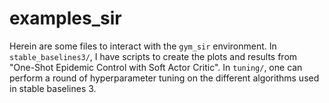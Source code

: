 # examples_sir

Herein are some files to interact with the `gym_sir` environment. In `stable_baselines3/`, I have scripts to create the plots and results from "One-Shot Epidemic Control with Soft Actor Critic". In `tuning/`, one can perform a round of hyperparameter tuning on the different algorithms used in stable baselines 3.  
